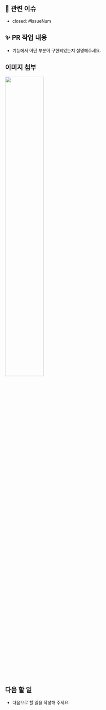 <!-- 
제목 : feat(#issueNum) : 기능명
ex) feat(4): pull request template 작성
-->

## 📌 관련 이슈

- closed: #issueNum

## ✨ PR 작업 내용

- 기능에서 어떤 부분이 구현되었는지 설명해주세요.
<!-- 수정/추가한 내용을 적어주세요. -->

## 이미지 첨부

<img src="파일 주소" width="50%" height="50%">
<br/>

## 다음 할 일

- 다음으로 할 일을 작성해 주세요.